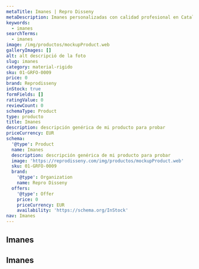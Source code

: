 ```yaml
---
metaTitle: Imanes | Repro Disseny
metaDescription: Imanes personalizadas con calidad profesional en Cataluña.
keywords:
  - imanes
searchTerms:
  - imanes
image: /img/productos/mockupProduct.web
galleryImages: []
alt: alt descripció de la foto
slug: imanes
category: material-rigido
sku: 01-GRFO-0009
price: 0
brand: Reprodisseny
inStock: true
formFields: []
ratingValue: 0
reviewCount: 0
schemaType: Product
type: producto
title: Imanes
description: descripción genérica de mi producto para probar
priceCurrency: EUR
schema:
  '@type': Product
  name: Imanes
  description: descripción genérica de mi producto para probar
  image: 'https://reprodisseny.com/img/productos/mockupProduct.web'
  sku: 01-GRFO-0009
  brand:
    '@type': Organization
    name: Repro Disseny
  offers:
    '@type': Offer
    price: 0
    priceCurrency: EUR
    availability: 'https://schema.org/InStock'
nav: Imanes
---
```


## Imanes

## Imanes
